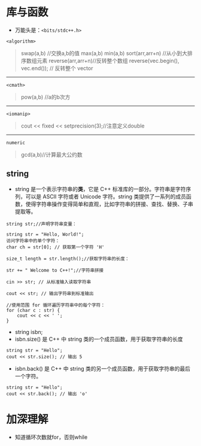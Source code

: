 # 库与函数

- 万能头是：```<bits/stdc++.h>```
```
<algorithm>
```
> swap(a,b) //交换a,b的值
> max(a,b)
> min(a,b)
> sort(arr,arr+n) //从小到大排序数组元素
> reverse(arr,arr+n)//反转整个数组
> reverse(vec.begin(), vec.end()); // 反转整个 vector
---

```
<cmath> 
```
> pow(a,b) //a的b次方

---

```
<iomanip>
```
> cout << fixed << setprecision(3);//注意定义double

--- 

```
numeric
```
> gcd(a,b)//计算最大公约数




## string
- string 是一个表示字符串的**类**，它是 C++ 标准库的一部分。字符串是字符序列，可以是 ASCII 字符或者 Unicode 字符。string 类提供了一系列的成员函数，使得字符串操作变得简单和直观，比如字符串的拼接、查找、替换、子串提取等。
```
string str;//声明字符串变量：

string str = "Hello, World!";
访问字符串中的单个字符：
char ch = str[0]; // 获取第一个字符 'H'

size_t length = str.length();//获取字符串的长度：

str += " Welcome to C++!";//字符串拼接

cin >> str; // 从标准输入读取字符串

cout << str; // 输出字符串到标准输出

//使用范围 for 循环遍历字符串中的每个字符：
for (char c : str) {
    cout << c << ' ';
}
```
- string isbn;
- isbn.size() 是 C++ 中 string 类的一个成员函数，用于获取字符串的长度
```
string str = "Hello";
cout << str.size(); // 输出 5
```
- isbn.back() 是 C++ 中 string 类的另一个成员函数，用于获取字符串的最后一个字符。
```
string str = "Hello";
cout << str.back(); // 输出 'o'
```


# 加深理解
- 知道循环次数就for，否则while